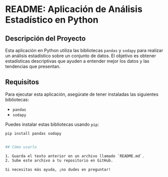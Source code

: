 # README: Aplicación de Análisis Estadístico en Python

## Descripción del Proyecto
Esta aplicación en Python utiliza las bibliotecas `pandas` y `sodapy` para realizar un análisis estadístico sobre un conjunto de datos. El objetivo es obtener estadísticas descriptivas que ayuden a entender mejor los datos y las tendencias que presentan.

## Requisitos
Para ejecutar esta aplicación, asegúrate de tener instaladas las siguientes bibliotecas:

- `pandas`
- `sodapy`

Puedes instalar estas bibliotecas usando `pip`:

```bash
pip install pandas sodapy


## Cómo usarlo

1. Guarda el texto anterior en un archivo llamado `README.md`.
2. Sube este archivo a tu repositorio en GitHub.

Si necesitas más ayuda, ¡no dudes en preguntar!

